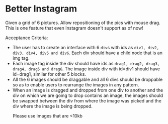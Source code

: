 # Better Instagram

Given a grid of 6 pictures. Allow repositioning of the pics with mouse drag. This is one feature that even Instagram doesn't support as of now!
 

 Acceptance Criteria:
 <ul>
 <li>The user has to create an interface with 6 <code>div</code>s with ids as <code>div1, div2, div3, div4, div5 and div6</code>. Each div should have a child node that is an img tag.</li>
 <li>Each image tag inside the div should have ids as <code>drag1, drag2, drag3, drag4, drag5 and drag6</code>. The image inside div with id=div1 should have id=drag1, similar for other 5 blocks.</li>
 <li>All the 6 images should be draggable and all 6 divs should be droppable so as to enable users to rearrange the images in any pattern.</li>
 <li>When an image is dragged and dropped from one div to another and the div on which we are going to drop contains an image, the images should be swapped between the div from where the image was picked and the div where the image is being dropped.</li>
 

 Please use images that are <10kb
